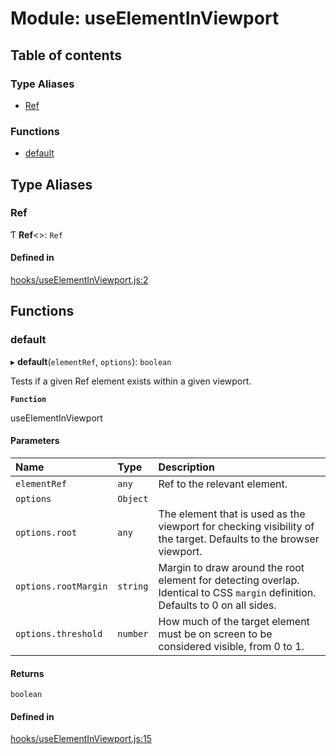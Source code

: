 # Module: useElementInViewport

## Table of contents

### Type Aliases

- [Ref](useElementInViewport.md#ref)

### Functions

- [default](useElementInViewport.md#default)

## Type Aliases

### Ref

Ƭ **Ref**<\>: `Ref`

#### Defined in

[hooks/useElementInViewport.js:2](https://github.com/Twipped/hooks/blob/86a2b07/hooks/useElementInViewport.js#L2)

## Functions

### default

▸ **default**(`elementRef`, `options`): `boolean`

Tests if a given Ref element exists within a given viewport.

**`Function`**

useElementInViewport

#### Parameters

| Name | Type | Description |
| :------ | :------ | :------ |
| `elementRef` | `any` | Ref to the relevant element. |
| `options` | `Object` |  |
| `options.root` | `any` | The element that is used as the viewport for checking visibility of the target. Defaults to the browser viewport. |
| `options.rootMargin` | `string` | Margin to draw around the root element for detecting overlap. Identical to CSS `margin` definition. Defaults to 0 on all sides. |
| `options.threshold` | `number` | How much of the target element must be on screen to be considered visible, from 0 to 1. |

#### Returns

`boolean`

#### Defined in

[hooks/useElementInViewport.js:15](https://github.com/Twipped/hooks/blob/86a2b07/hooks/useElementInViewport.js#L15)
